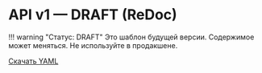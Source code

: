 # API v1 — DRAFT (ReDoc)

!!! warning "Статус: DRAFT"
    Это шаблон будущей версии. Содержимое может меняться. Не используйте в продакшене.

<div id="redoc-v1"></div>

<script src="https://cdn.redoc.ly/redoc/latest/bundles/redoc.standalone.js"></script>

<script>
  Redoc.init('../api/gtrack-v1.yaml', { expandResponses: "200,201,204" }, document.getElementById('redoc-v1'));
</script>

[Скачать YAML](../api/gtrack-v1.yaml)

